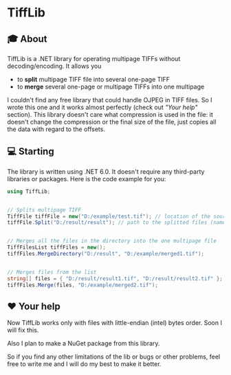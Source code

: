 # TiffLib
## :mortar_board: About 
TiffLib is a .NET library for operating multipage TIFFs without decoding/encoding. It allows you
* to __split__ multipage TIFF file into several one-page TIFF
* to __merge__ several one-page or multipage TIFFs into one multipage

I couldn't find any free library that could handle OJPEG in TIFF files. So I wrote this one and it works almost perfectly (check out _"Your help"_ section). This library doesn't care what compression is used in the file: it doesn't change the compression or the final size of the file, just copies all the data with regard to the offsets.

## :computer: Starting
The library is written using .NET 6.0. It doesn't require any third-party libraries or packages.
Here is the code example for you:
``` csharp
using TiffLib;


// Splits multipage TIFF
TiffFile tiffFile = new("D:/example/test.tif"); // location of the source file
tiffFile.Split("D:/result/result"); // path to the splitted files (names will be result1.tif, result2.tif...)


// Merges all the files in the directory into the one multipage file
TiffFilesList tiffFiles = new();
tiffFiles.MergeDirectory("D:/result", "D:/example/merged1.tif");


// Merges files from the list
string[] files = { "D:/result/result1.tif", "D:/result/result2.tif" };
tiffFiles.Merge(files, "D:/example/merged2.tif");
```

## :heart: Your help
Now TiffLib works only with files with little-endian (intel) bytes order. Soon I will fix this.

Also I plan to make a NuGet package from this library.

So if you find any other limitations of the lib or bugs or other problems, feel free to write me and I will do my best to make it better.
